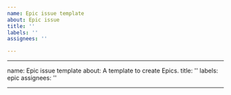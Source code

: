```yaml
---
name: Epic issue template
about: Epic issue
title: ''
labels: ''
assignees: ''

---
```


---
name: Epic issue template
about: A template to create Epics.
title: ''
labels: epic
assignees: ''

---
